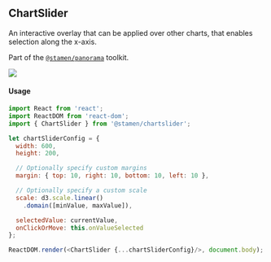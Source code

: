 ## ChartSlider

An interactive overlay that can be applied over other charts, that enables selection along the x-axis.

Part of the [`@stamen/panorama`](https://www.npmjs.com/package/@stamen/panorama) toolkit.

<img src='https://cdn0.iconfinder.com/data/icons/feather/96/circle-check-32.png'>

#### Usage
```js
import React from 'react';
import ReactDOM from 'react-dom';
import { ChartSlider } from '@stamen/chartslider';

let chartSliderConfig = {
  width: 600,
  height: 200,

  // Optionally specify custom margins
  margin: { top: 10, right: 10, bottom: 10, left: 10 },

  // Optionally specify a custom scale
  scale: d3.scale.linear()
    .domain([minValue, maxValue]),

  selectedValue: currentValue,
  onClickOrMove: this.onValueSelected
};

ReactDOM.render(<ChartSlider {...chartSliderConfig}/>, document.body);
```
